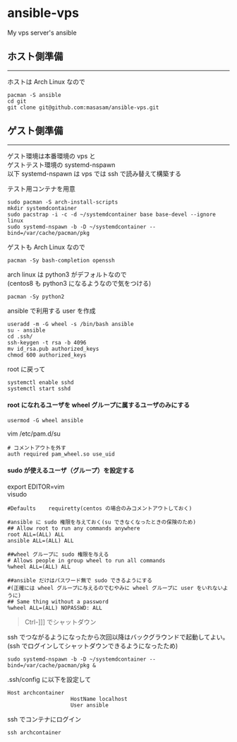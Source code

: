 # ansible-vps
My vps server's ansible  

## ホスト側準備
---
ホストは Arch Linux なので  

    pacman -S ansible
	cd git
	git clone git@github.com:masasam/ansible-vps.git
	
## ゲスト側準備
---

ゲスト環境は本番環境の vps と  
ゲストテスト環境の systemd-nspawn  
以下 systemd-nspawn は vps では ssh で読み替えて構築する  

テスト用コンテナを用意

	sudo pacman -S arch-install-scripts
	mkdir systemdcontainer
	sudo pacstrap -i -c -d ~/systemdcontainer base base-devel --ignore linux
    sudo systemd-nspawn -b -D ~/systemdcontainer --bind=/var/cache/pacman/pkg

ゲストも Arch Linux なので  

	pacman -Sy bash-completion openssh
	
arch linux は python3 がデフォルトなので  
(centos8 も python3 になるようなので気をつける)  

	pacman -Sy python2

ansible で利用する user を作成  

    useradd -m -G wheel -s /bin/bash ansible
	su - ansible
	cd .ssh/
	ssh-keygen -t rsa -b 4096	
	mv id_rsa.pub authorized_keys
	chmod 600 authorized_keys

root に戻って  
	
	systemctl enable sshd
	systemctl start sshd

#### root になれるユーザを wheel グループに属するユーザのみにする

    usermod -G wheel ansible

vim /etc/pam.d/su  

    # コメントアウトを外す
    auth required pam_wheel.so use_uid


#### sudo が使えるユーザ（グループ）を設定する

export EDITOR=vim  
visudo  

    #Defaults    requiretty(centos の場合のみコメントアウトしておく)

    #ansible に sudo 権限を与えておく(su できなくなったときの保険のため)
    ## Allow root to run any commands anywhere
    root ALL=(ALL) ALL
    ansible ALL=(ALL) ALL

    ##wheel グループに sudo 権限を与える
    # Allows people in group wheel to run all commands
    %wheel ALL=(ALL) ALL

    ##ansible だけはパスワード無で sudo できるようにする
    #(正確には wheel グループに与えるのでむやみに wheel グループに user をいれないように)
    ## Same thing without a password
    %wheel ALL=(ALL) NOPASSWD: ALL

>Ctrl-]]]
でシャットダウン

ssh でつながるようになったから次回以降はバックグラウンドで起動してよい。  
(ssh でログインしてシャットダウンできるようになったため)  

    sudo systemd-nspawn -b -D ~/systemdcontainer --bind=/var/cache/pacman/pkg & 

.ssh/config に以下を設定して

	Host archcontainer
                        HostName localhost
                        User ansible

ssh でコンテナにログイン

	ssh archcontainer
